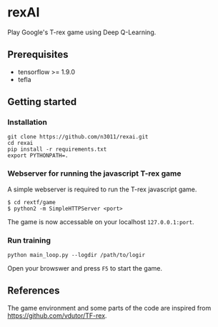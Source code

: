 # rexAI
Play Google's T-rex game using Deep Q-Learning.

## Prerequisites
 - tensorflow >= 1.9.0
 - tefla

## Getting started

### Installation

```Shell
git clone https://github.com/n3011/rexai.git
cd rexai
pip install -r requirements.txt
export PYTHONPATH=.
```

### Webserver for running the javascript T-rex game

A simple webserver is required to run the T-rex javascript game.
```Shell
$ cd rextf/game
$ python2 -m SimpleHTTPServer <port>
```
The game is now accessable on your localhost `127.0.0.1:port`.


### Run training

```Shell
python main_loop.py --logdir /path/to/logir

```
Open your browswer and press `F5` to start the game.


## References
The game environment and some parts of the code are inspired from https://github.com/vdutor/TF-rex.

